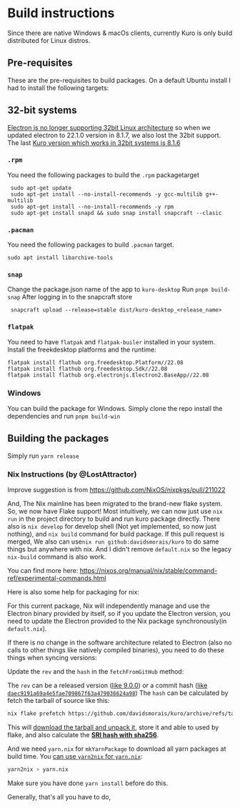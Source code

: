 # Build instructions
Since there are native Windows & macOs clients, currently Kuro is only build distributed for Linux distros.

## Pre-requisites
These are the pre-requisites to build packages. On a default Ubuntu install I had to install the following targets:

## 32-bit systems
[Electron is no longer supporting 32bit Linux architecture](https://www.electronjs.org/blog/linux-32bit-support) so when we updated electron to 22.1.0 version in 8.1.7, we also lost the 32bit support.
The last [Kuro version which works in 32bit systems is 8.1.6](https://github.com/davidsmorais/kuro/releases/tag/v8.1.6)
### `.rpm`
You need the following packages to build the `.rpm` packagetarget
```
 sudo apt-get update
 sudo apt-get install --no-install-recommends -y gcc-multilib g++-multilib
 sudo apt-get install --no-install-recommends -y rpm
 sudo apt-get install snapd && sudo snap install snapcraft --clasic
```

### `.pacman`
You need the following packages to build `.pacman` target.
```
sudo apt install libarchive-tools
```

### `snap`
Change the package.json name of the app to `kuro-desktop`
Run `pnpm build-snap`
After logging in to the snapcraft store
```
 snapcraft upload --release=stable dist/kuro-desktop_<release_name>
```

### `flatpak`
You need to have `flatpak` and `flatpak-builer` installed in your system.
Install the freekdesktop platforms and the runtime:
```
flatpak install flathub org.freedesktop.Platform//22.08
flatpak install flathub org.freedesktop.Sdk//22.08
flatpak install flathub org.electronjs.Electron2.BaseApp//22.08
```

### Windows
You can build the package for Windows. Simply clone the repo install the dependencies and run `pnpm build-win`



## Building the packages
Simply run `yarn release`



### Nix Instructions (by @LostAttractor)
Improve suggestion is from https://github.com/NixOS/nixpkgs/pull/211022

And, The Nix mainline has been migrated to the brand-new flake system. So, we now have Flake support!
Most intuitively, we can now just use `nix run` in the project directory to build and run kuro package directly.
There also is `nix develop` for develop shell (Not yet implemented, so now just nothing), and `nix build` command for build package.
If this pull request is merged, We also can use`nix run github:davidsmorais/kuro` to do same things but anywhere with nix.
And I didn't remove `default.nix` so the legacy `nix-build` command is also work.

You can find more here: https://nixos.org/manual/nix/stable/command-ref/experimental-commands.html

Here is also some help for packaging for nix:

For this current package, Nix will independently manage and use the Electron binary provided by itself, so if you update the Electron version, you need to update the Electron provided to the Nix package synchronously(in `default.nix`).

If there is no change in the software architecture related to Electron (also no calls to other things like natively compiled binaries), you need to do these things when syncing versions:

Update the `rev` and the `hash` in the `fetchFromGitHub` method:

The `rev` can be a released version ([like 9.0.0](https://github.com/davidsmorais/kuro/releases/tag/v9.0.0)) or a commit hash ([like `daec9191a69a4e5fae709867f63a479036624a98`](https://github.com/davidsmorais/kuro/commit/daec9191a69a4e5fae709867f63a479036624a98))
The `hash` can be calculated by fetch the tarball of source like this:
```sh
nix flake prefetch https://github.com/davidsmorais/kuro/archive/refs/tags/v9.0.0.tar.gz
```
This will [download the tarball and unpack it](https://nixos.org/manual/nix/stable/command-ref/new-cli/nix3-flake-prefetch.html), store it and able to used by flake, and also calculate the **[SRI hash with sha256](https://github.com/NixOS/nixpkgs/issues/191128#issuecomment-1246030466)**.

And we need `yarn.nix` for `mkYarnPackage` to download all yarn packages at build time. You [can use `yarn2nix` for `yarn.nix`](https://nixos.wiki/wiki/Node.js#Packaging_with_yarn2nix):
```sh
yarn2nix > yarn.nix
```
Make sure you have done `yarn install` before do this.

Generally, that's all you have to do,
